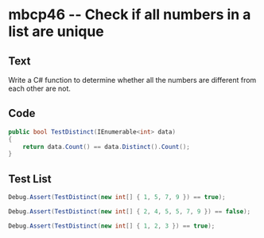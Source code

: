 # mbcp46 -- Check if all numbers in a list are unique

## Text

Write a C# function to determine whether all the numbers are different from each other are not.

## Code

```csharp
public bool TestDistinct(IEnumerable<int> data)
{
    return data.Count() == data.Distinct().Count();
}
```

## Test List

```csharp
Debug.Assert(TestDistinct(new int[] { 1, 5, 7, 9 }) == true);
```

```csharp
Debug.Assert(TestDistinct(new int[] { 2, 4, 5, 5, 7, 9 }) == false);
```

```csharp
Debug.Assert(TestDistinct(new int[] { 1, 2, 3 }) == true);
```
